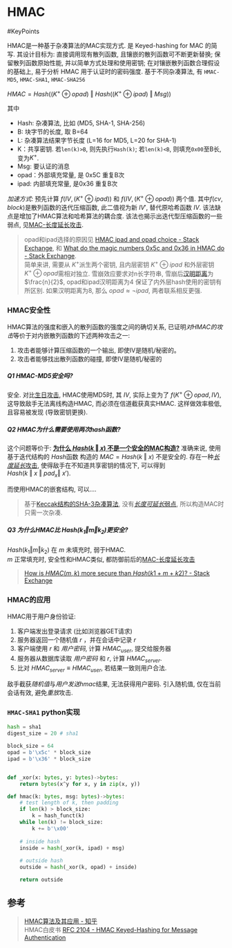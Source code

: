 # HMAC

#KeyPoints

HMAC是一种基于杂凑算法的MAC实现方式. 是 Keyed-hashing for MAC 的简写. 其设计目标为: 直接调用现有散列函数, 且镶嵌的散列函数可不断更新替换; 保留散列函数原始性能, 并以简单方式处理和使用密钥; 在对镶嵌散列函数合理假设的基础上, 易于分析 HMAC 用于认证时的密码强度. 基于不同杂凑算法, 有 `HMAC-MD5`, `HMAC-SHA1`, `HMAC-SHA256`

$HMAC=Hash((K^{+}\oplus opad)\ \Vert\ Hash((K^{+}\oplus ipad)\ \Vert\ Msg))$

其中 
- Hash: 杂凑算法, 比如 (MD5, SHA-1, SHA-256)
- B: 块字节的长度, 取 B=64
- L: 杂凑算法结果字节长度 (L=16 for MD5, L=20 for SHA-1)
- K：共享密钥. 若`len(k)>B`, 则先执行`Hash(k)`; 若`len(k)<B`, 则填充`0x00`至B长, 变为$K^{+}$.
- Msg: 要认证的消息 
- opad：外部填充常量, 是 0x5C 重复B次
- ipad: 内部填充常量, 是0x36 重复B次

*加速方式*: 预先计算 $f(IV, (K^{+}\oplus ipad))$ 和 $f(IV, (K^{+}\oplus opad))$ 两个值. 其中$f(cv, block)$是散列函数的迭代压缩函数, 此二值视为新 $IV'$, 替代原哈希函数 $IV$. 该法缺点是增加了HMAC算法和哈希算法的耦合度. 该法也揭示出迭代型压缩函数的一些弱点, 见[MAC-长度延长攻击](MAC-长度延长攻击.md).

> opad和ipad选择的原因见 [HMAC ipad and opad choice - Stack Exchange](https://crypto.stackexchange.com/questions/20695/hmac-ipad-and-opad-choice), 和 [What do the magic numbers 0x5c and 0x36 in HMAC do - Stack Exchange](https://crypto.stackexchange.com/questions/3005/what-do-the-magic-numbers-0x5c-and-0x36-in-the-opad-ipad-calc-in-hmac-do?rq=1).   
> 简单来讲, 需要从 $K^{+}$派生两个密钥, 且内层密钥 $K^{+}\oplus ipad$ 和外层密钥 $K^{+}\oplus opad$需相对独立. 雪崩效应要求对n长字符串, 雪崩后[汉明距离](../../../离散数学/信息论/汉明编码.md)为 $\frac{n}{2}$, opad和ipad汉明距离为4 保证了内外层hash使用的密钥有所区别. 如果汉明距离为8, 那么 $opad\approx \neg ipad$, 两者联系相反更强.

### HMAC安全性

HMAC算法的强度和嵌入的散列函数的强度之间的确切关系, 已证明*对HMAC的攻击*等价于对内嵌散列函数的下述两种攻击之一:  
1. 攻击者能够计算压缩函数的一个输出, 即使IV是随机/秘密的。
2. 攻击者能够找出散列函数的碰撞, 即使IV是随机/秘密的

##### Q1 HMAC-MD5安全吗?

安全. 对比[生日攻击](../生日攻击.md), HMAC使用MD5时, 其 $IV$, 实际上变为了 $f(K^{+}\oplus opad, IV)$, 这导致敌手无法离线构造HMAC, 而必须在信道截获真实HMAC. 这样做效率极低, 且容易被发现 (导致密钥更换).

##### Q2 HMAC为什么需要使用两次hash函数?

这个问题等价于: **[为什么 $Hash(k\ \Vert\ x)$ 不是一个安全的MAC构造?](https://crypto.stackexchange.com/questions/1070/why-is-hk-mathbin-vert-x-not-a-secure-mac-construction)** 准确来说, 使用基于迭代结构的 $Hash$函数 构造的 $MAC=Hash(k\ \Vert\ x)$ 不是安全的. 存在一种[*长度延长*攻击](MAC-长度延长攻击.md), 使得敌手在不知道共享密钥的情况下, 可以得到 $Hash(k\ \Vert\ x\ \Vert\ pad_{x}\Vert\ x')$.

而使用HMAC的嵌套结构, 可以....

> 基于[Keccak结构的SHA-3杂凑算法](KMAC.md), 没有[*长度可延长*弱点](MAC-长度延长攻击.md), 所以构造MAC时只需一次杂凑. 

##### Q3 为什么HMAC比 $Hash(k_{1}\Vert m\Vert k_{2})$更安全?

$Hash(k_{1}\Vert m\Vert k_{2})$ 在 $m$ 未填充时, 弱于HMAC.  
$m$ 正常填充时, 安全性和HMAC类似, 都防御前后的[MAC-长度延长攻击](MAC-长度延长攻击.md)

> [How is $HMAC(m,k)$ more secure than $Hash(k1+m+k2)$? - Stack Exchange](https://crypto.stackexchange.com/questions/15131/how-is-hmacmessage-key-more-secure-than-hashkey1messagekey2?noredirect=1&lq=1)

### HMAC的应用

HMAC用于用户身份验证:

1. 客户端发出登录请求 (比如浏览器GET请求) 
2. 服务器返回一个随机值 $r$ ，并在会话中记录 $r$ 
3. 客户端使用 $r$ 和 *用户密码*, 计算 $HMAC_{user}$, 提交给服务器
4. 服务器从数据库读取 *用户密码* 和 $r$, 计算 $HMAC_{server}$. 
5. 比对 $HMAC_{server}\equiv HMAC_{user}$, 若结果一致则用户合法.

敌手截获*随机值*与*用户发送hmac*结果, 无法获得用户密码. 引入随机值, 仅在当前会话有效, 避免*重放*攻击.

### `HMAC-SHA1` python实现

```python
hash = sha1
digest_size = 20 # sha1

block_size = 64
opad = b'\x5c' * block_size 
ipad = b'\x36' * block_size 


def _xor(x: bytes, y: bytes)->bytes:
    return bytes(x^y for x, y in zip(x, y))

def hmac(k: bytes, msg: bytes)->bytes:
    # test length of k, then padding
    if len(k) > block_size:
        k = hash_funct(k)
    while len(k) != block_size:
        k += b'\x00'
    
    # inside hash
    inside = hash(_xor(k, ipad) + msg)
    
    # outside hash
    outside = hash(_xor(k, opad) + inside)

    return outside
```

## 参考

> [HMAC算法及其应用 - 知乎](https://zhuanlan.zhihu.com/p/136590049)  
> HMAC白皮书 [RFC 2104 - HMAC Keyed-Hashing for Message Authentication](https://datatracker.ietf.org/doc/html/rfc2104)   

